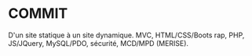 # COMMIT
D'un site statique à un site dynamique. MVC, HTML/CSS/Boots rap, PHP, JS/JQuery, MySQL/PDO, sécurité, MCD/MPD (MERISE).
